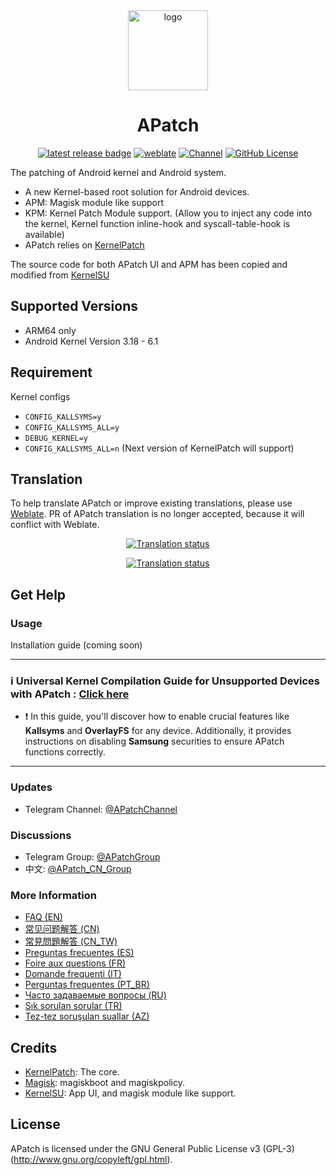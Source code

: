 <div align="center">
<a href="https://github.com/bmax121/APatch/releases/latest"><img src="https://images.weserv.nl/?url=https://raw.githubusercontent.com/bmax121/APatch/main/app/src/main/ic_launcher-playstore.png&mask=circle" style="width: 128px;" alt="logo"></a>

<h1 align="center">APatch</h1>

[![latest release badge](https://img.shields.io/github/v/release/bmax121/APatch?label=Release&logo=github)](https://github.com/bmax121/APatch/releases/latest)
[![weblate](https://img.shields.io/badge/Localization-Weblate-teal?logo=weblate)](https://hosted.weblate.org/engage/APatch)
[![Channel](https://img.shields.io/badge/Follow-Telegram-blue.svg?logo=telegram)](https://t.me/APatchGroup)
[![GitHub License](https://img.shields.io/github/license/bmax121/APatch?logo=gnu)](/LICENSE)

</div>

The patching of Android kernel and Android system.

- A new Kernel-based root solution for Android devices.
- APM: Magisk module like support
- KPM: Kernel Patch Module support. (Allow you to inject any code into the kernel, Kernel function inline-hook and syscall-table-hook is available)
- APatch relies on [KernelPatch](https://github.com/bmax121/KernelPatch/)

The source code for both APatch UI and APM has been copied and modified from [KernelSU](https://github.com/tiann/KernelSU)

## Supported Versions

- ARM64 only
- Android Kernel Version 3.18 - 6.1

## Requirement

Kernel configs

- `CONFIG_KALLSYMS=y`  
- `CONFIG_KALLSYMS_ALL=y`
- `DEBUG_KERNEL=y`
- `CONFIG_KALLSYMS_ALL=n` (Next version of KernelPatch will support)

## Translation
To help translate APatch or improve existing translations, please use [Weblate](https://hosted.weblate.org/engage/apatch/). PR of APatch translation is no longer accepted, because it will conflict with Weblate.

<div align="center">

[![Translation status](https://hosted.weblate.org/widget/APatch/apatch/horizontal-auto.svg)](https://hosted.weblate.org/engage/APatch/)

[![Translation status](https://hosted.weblate.org/widget/APatch/apatch/287x66-black.png)](https://hosted.weblate.org/engage/APatch/)

</div>

## Get Help

### Usage

Installation guide (coming soon)
<hr>

### ℹ️ Universal Kernel Compilation Guide for Unsupported Devices with APatch : [Click here](https://github.com/ravindu644/Android-Kernel-Tutorials)
- ❗ In this guide, you'll discover how to enable crucial features like **Kallsyms** and **OverlayFS** for any device. Additionally, it provides instructions on disabling **Samsung** securities to ensure APatch functions correctly.
<hr>

### Updates
- Telegram Channel: [@APatchChannel](https://t.me/APatchChannel)

### Discussions
- Telegram Group: [@APatchGroup](https://t.me/APatchGroup)
- 中文: [@APatch_CN_Group](https://t.me/APatch_CN_Group)


### More Information

- [FAQ (EN)](docs/en/faq.md)
- [常见问题解答 (CN)](docs/cn/faq_cn.md)
- [常見問題解答 (CN_TW)](docs/cn_tw/faq_cn_tw.md)
- [Preguntas frecuentes (ES)](docs/es/faq_es.md)
- [Foire aux questions (FR)](docs/fr/faq_fr.md)
- [Domande frequenti (IT)](docs/it/faq_it.md)
- [Perguntas frequentes (PT_BR)](docs/pt_br/faq_pt_br.md)
- [Часто задаваемые вопросы (RU)](docs/ru/faq_ru.md)
- [Sık sorulan sorular (TR)](docs/tr/faq_tr.md)
- [Tez-tez soruşulan suallar (AZ)](docs/az/faq_az.md)


## Credits

- [KernelPatch](https://github.com/bmax121/KernelPatch/): The core.
- [Magisk](https://github.com/topjohnwu/Magisk): magiskboot and magiskpolicy.
- [KernelSU](https://github.com/tiann/KernelSU): App UI, and magisk module like support.

## License

APatch is licensed under the GNU General Public License v3 (GPL-3) (<http://www.gnu.org/copyleft/gpl.html>).  
